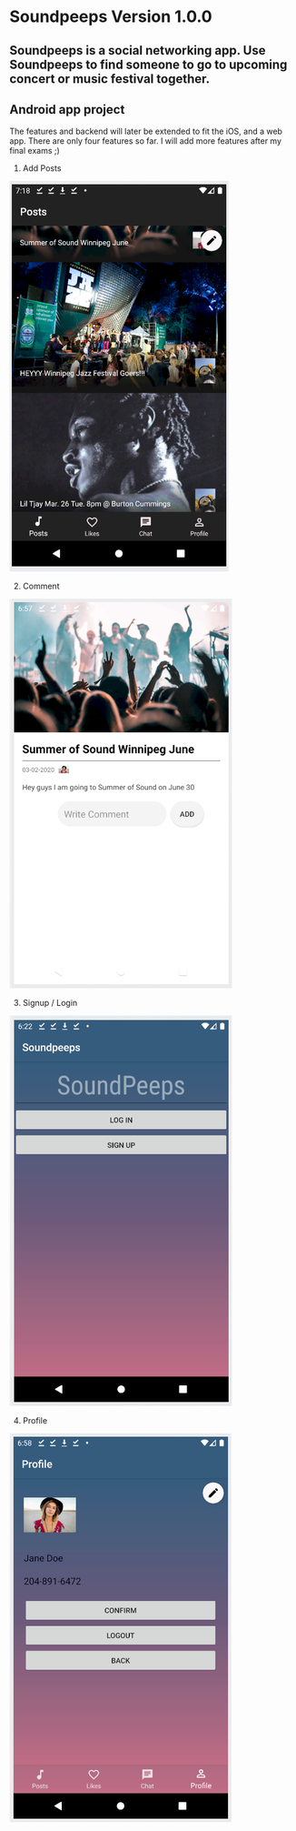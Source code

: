 # Soundpeeps Version 1.0.0
## Soundpeeps is a social networking app. Use Soundpeeps to find someone to go to upcoming concert or music festival together.
## Android app project

The features and backend will later be extended to fit the iOS, and a web app.
There are only four features so far. I will add more features after my final exams ;)

1. Add Posts

![Add_posts](https://raw.githubusercontent.com/juliek1217/Soundpeeps/master/readmePics/posts1.PNG)

2. Comment

![Comment](https://raw.githubusercontent.com/juliek1217/Soundpeeps/master/readmePics/comment.PNG)

3. Signup / Login

![Singup/login](https://raw.githubusercontent.com/juliek1217/Soundpeeps/master/readmePics/first_page.PNG)

4. Profile

![Profile](https://raw.githubusercontent.com/juliek1217/Soundpeeps/master/readmePics/Profile.PNG)

